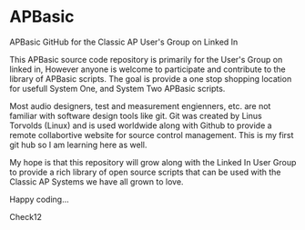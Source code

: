 APBasic
=======

APBasic GitHub for the Classic AP User's Group on Linked In

This APBasic source code repository is primarily for the User's Group on linked in, However anyone is welcome to participate and contribute to the library of APBasic scripts. The goal is provide a one stop shopping location for usefull System One, and System Two APBasic scripts.

Most audio designers, test and measurement engienners, etc. are not familiar with software design tools like git. Git was created by Linus Torvolds (Linux) and is used worldwide along with Github to provide a remote collabortive website for source control management. This is my first git hub so I am learning here as well. 

My hope is that this repository will grow along with the Linked In User Group to provide a rich library of open source scripts that can be used with the Classic AP Systems we have all grown to love. 

Happy coding...

Check12
